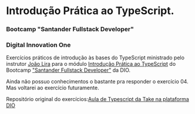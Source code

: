 # Introdução Prática ao TypeScript.

### Bootcamp "Santander Fullstack Developer"
### Digital Innovation One

Exercícios práticos de introdução às bases do TypeScript ministrado pelo instrutor [João Lira](https://github.com/lira1705) para o módulo [Introdução Prática ao TypeScript](https://web.dio.me/project/introducao-pratica-ao-typescript/learning/743397e8-1f90-4fdd-bbad-fac75b6f81f4?back=/track/santander-bootcamp-fullstack-developer&tab=undefined&moduleId=undefined) do Bootcamp ["Santander Fullstack Developer"](https://web.dio.me/track/33c858ab-35fb-4170-9193-a9eef8c2ba25) da DIO.

Ainda não possuo conhecimentos o bastante pra responder o exercício 04. Mas voltarei ao exercício futuramente.

Repositório original do exercícios:[Aula de Typescript da Take na plataforma DIO](https://github.com/lira1705/mentoria-typescript)